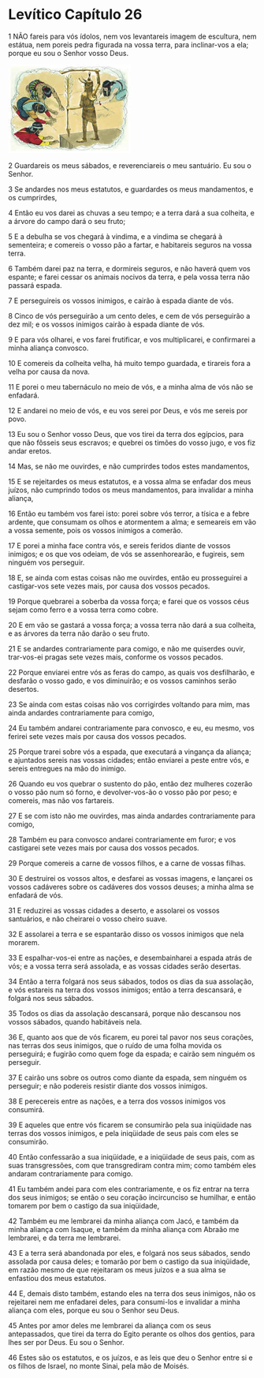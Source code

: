 # Levítico Capítulo 26

1	NÃO fareis para vós ídolos, nem vos levantareis imagem de escultura, nem estátua, nem poreis pedra figurada na vossa terra, para inclinar-vos a ela; porque eu sou o Senhor vosso Deus.

![](.img/03_Le_26_01_RG.jpg)

2	Guardareis os meus sábados, e reverenciareis o meu santuário. Eu sou o Senhor.

3	Se andardes nos meus estatutos, e guardardes os meus mandamentos, e os cumprirdes,

4	Então eu vos darei as chuvas a seu tempo; e a terra dará a sua colheita, e a árvore do campo dará o seu fruto;

5	E a debulha se vos chegará à vindima, e a vindima se chegará à sementeira; e comereis o vosso pão a fartar, e habitareis seguros na vossa terra.

6	Também darei paz na terra, e dormireis seguros, e não haverá quem vos espante; e farei cessar os animais nocivos da terra, e pela vossa terra não passará espada.

7	E perseguireis os vossos inimigos, e cairão à espada diante de vós.

8	Cinco de vós perseguirão a um cento deles, e cem de vós perseguirão a dez mil; e os vossos inimigos cairão à espada diante de vós.

9	E para vós olharei, e vos farei frutificar, e vos multiplicarei, e confirmarei a minha aliança convosco.

10	E comereis da colheita velha, há muito tempo guardada, e tirareis fora a velha por causa da nova.

11	E porei o meu tabernáculo no meio de vós, e a minha alma de vós não se enfadará.

12	E andarei no meio de vós, e eu vos serei por Deus, e vós me sereis por povo.

13	Eu sou o Senhor vosso Deus, que vos tirei da terra dos egípcios, para que não fôsseis seus escravos; e quebrei os timões do vosso jugo, e vos fiz andar eretos.

14	Mas, se não me ouvirdes, e não cumprirdes todos estes mandamentos,

15	E se rejeitardes os meus estatutos, e a vossa alma se enfadar dos meus juízos, não cumprindo todos os meus mandamentos, para invalidar a minha aliança,

16	Então eu também vos farei isto: porei sobre vós terror, a tísica e a febre ardente, que consumam os olhos e atormentem a alma; e semeareis em vão a vossa semente, pois os vossos inimigos a comerão.

17	E porei a minha face contra vós, e sereis feridos diante de vossos inimigos; e os que vos odeiam, de vós se assenhorearão, e fugireis, sem ninguém vos perseguir.

18	E, se ainda com estas coisas não me ouvirdes, então eu prosseguirei a castigar-vos sete vezes mais, por causa dos vossos pecados.

19	Porque quebrarei a soberba da vossa força; e farei que os vossos céus sejam como ferro e a vossa terra como cobre.

20	E em vão se gastará a vossa força; a vossa terra não dará a sua colheita, e as árvores da terra não darão o seu fruto.

21	E se andardes contrariamente para comigo, e não me quiserdes ouvir, trar-vos-ei pragas sete vezes mais, conforme os vossos pecados.

22	Porque enviarei entre vós as feras do campo, as quais vos desfilharão, e desfarão o vosso gado, e vos diminuirão; e os vossos caminhos serão desertos.

23	Se ainda com estas coisas não vos corrigirdes voltando para mim, mas ainda andardes contrariamente para comigo,

24	Eu também andarei contrariamente para convosco, e eu, eu mesmo, vos ferirei sete vezes mais por causa dos vossos pecados.

25	Porque trarei sobre vós a espada, que executará a vingança da aliança; e ajuntados sereis nas vossas cidades; então enviarei a peste entre vós, e sereis entregues na mão do inimigo.

26	Quando eu vos quebrar o sustento do pão, então dez mulheres cozerão o vosso pão num só forno, e devolver-vos-ão o vosso pão por peso; e comereis, mas não vos fartareis.

27	E se com isto não me ouvirdes, mas ainda andardes contrariamente para comigo,

28	Também eu para convosco andarei contrariamente em furor; e vos castigarei sete vezes mais por causa dos vossos pecados.

29	Porque comereis a carne de vossos filhos, e a carne de vossas filhas.

30	E destruirei os vossos altos, e desfarei as vossas imagens, e lançarei os vossos cadáveres sobre os cadáveres dos vossos deuses; a minha alma se enfadará de vós.

31	E reduzirei as vossas cidades a deserto, e assolarei os vossos santuários, e não cheirarei o vosso cheiro suave.

32	E assolarei a terra e se espantarão disso os vossos inimigos que nela morarem.

33	E espalhar-vos-ei entre as nações, e desembainharei a espada atrás de vós; e a vossa terra será assolada, e as vossas cidades serão desertas.

34	Então a terra folgará nos seus sábados, todos os dias da sua assolação, e vós estareis na terra dos vossos inimigos; então a terra descansará, e folgará nos seus sábados.

35	Todos os dias da assolação descansará, porque não descansou nos vossos sábados, quando habitáveis nela.

36	E, quanto aos que de vós ficarem, eu porei tal pavor nos seus corações, nas terras dos seus inimigos, que o ruído de uma folha movida os perseguirá; e fugirão como quem foge da espada; e cairão sem ninguém os perseguir.

37	E cairão uns sobre os outros como diante da espada, sem ninguém os perseguir; e não podereis resistir diante dos vossos inimigos.

38	E perecereis entre as nações, e a terra dos vossos inimigos vos consumirá.

39	E aqueles que entre vós ficarem se consumirão pela sua iniqüidade nas terras dos vossos inimigos, e pela iniqüidade de seus pais com eles se consumirão.

40	Então confessarão a sua iniqüidade, e a iniqüidade de seus pais, com as suas transgressões, com que transgrediram contra mim; como também eles andaram contrariamente para comigo.

41	Eu também andei para com eles contrariamente, e os fiz entrar na terra dos seus inimigos; se então o seu coração incircunciso se humilhar, e então tomarem por bem o castigo da sua iniqüidade,

42	Também eu me lembrarei da minha aliança com Jacó, e também da minha aliança com Isaque, e também da minha aliança com Abraão me lembrarei, e da terra me lembrarei.

43	E a terra será abandonada por eles, e folgará nos seus sábados, sendo assolada por causa deles; e tomarão por bem o castigo da sua iniqüidade, em razão mesmo de que rejeitaram os meus juízos e a sua alma se enfastiou dos meus estatutos.

44	E, demais disto também, estando eles na terra dos seus inimigos, não os rejeitarei nem me enfadarei deles, para consumi-los e invalidar a minha aliança com eles, porque eu sou o Senhor seu Deus.

45	Antes por amor deles me lembrarei da aliança com os seus antepassados, que tirei da terra do Egito perante os olhos dos gentios, para lhes ser por Deus. Eu sou o Senhor.

46	Estes são os estatutos, e os juízos, e as leis que deu o Senhor entre si e os filhos de Israel, no monte Sinai, pela mão de Moisés.

